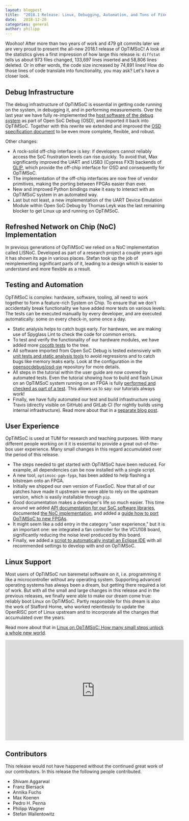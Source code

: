 ```yaml
---
layout: blogpost
title:  "2018.1 Release: Linux, Debugging, Automation, and Tons of Fixes"
date:   2018-12-20
categories: general
author: philipp
---
```


Woohoo! After more than two years of work and 479 git commits later we are very proud to present the all-new 2018.1 release of OpTiMSoC!
A look at the statistics gives a first impression of how large this release is: `diffstat` tells us about 973 files changed, 133,697 lines inserted and 58,806 lines deleted.
Or in other words, the code size increased by 74,891 lines!
How do those lines of code translate into functionality, you may ask?
Let's have a closer look.

## Debug Infrastructure

The debug infrastructure of OpTiMSoC is essential in getting code running on the system, in debugging it, and in performing measurements.
Over the last year we have fully re-implemented the [host software of the debug system](https://github.com/opensocdebug/osd-sw) as part of Open SoC Debug (OSD), and imported it back into OpTiMSoC.
Together with this rewrite we extended and improved the [OSD specification document](https://opensocdebug.readthedocs.io/en/latest/02_spec/index.html) to be even more complete, flexible, and robust.

Other changes:

- A rock-solid off-chip interface is key: if developers cannot reliably access the SoC frustration levels can rise quickly. To avoid that, Max significantly improved the UART and USB3 (Cypress FX3) backends of [GLIP](https://www.glip.io), which provide the off-chip interface for OSD and consequently for OpTiMSoC.
- The implementation of the off-chip interfaces are now free of vendor primitives, making the porting between FPGAs easier than ever.
- New and improved Python bindings make it easy to interact with an OpTiMSoC system in an automated way.
- Last but not least, a new implementation of the UART Device Emulation Module within Open SoC Debug by Thomas Leyk was the last remaining blocker to get Linux up and running on OpTiMSoC.

## Refreshed Network on Chip (NoC) Implementation

In previous generations of OpTiMSoC we relied on a NoC implementation called LISNoC.
Developed as part of a research project a couple years ago it has shown its age in various places.
Stefan took up the job of reimplementing significant parts of it, leading to a design which is easier to understand and more flexible as a result.

## Testing and Automation

OpTiMSoC is complex: hardware, software, tooling, all need to work together to form a feature-rich System on Chip.
To ensure that we don't accidentally break functionality we have added more tests on various levels.
The tests can be executed manually by every developer, and are executed automatically: some on every check-in, some once a day.

- Static analysis helps to catch bugs early. For hardware, we are making use of Spyglass Lint to check the code for common errors.
- To test and verify the functionality of our hardware modules, we have added more [cocotb tests](https://github.com/potentialventures/cocotb) to the tree.
- All software imported from Open SoC Debug is tested extensively with [unit tests and static analysis tools](https://app.shippable.com/github/opensocdebug/osd-sw) to avoid regressions and to catch bugs like memory leaks early. Look at the configuration in the [opensocdebug/osd-sw](https://github.com/opensocdebug/osd-sw) repository for more details.
- All steps in the tutorial within the user guide are now covered by automated tests. Even the tutorial showing how to build and flash Linux on an OpTiMSoC system running on an FPGA is fully [performed and checked as part of a test](https://github.com/optimsoc/optimsoc/blob/933cc88e4a0e19741521a4a286ad2525086ad9cf/test/systemtest/test_tutorial.py#L393). This allows us to say: our tutorials always work!
- Finally, we have fully automated our test and build infrastructure using Travis (directly visible on GitHub) and GitLab CI (for nightly builds using internal infrastructure). Read more about that in a [separate blog post](/blog/2018/12/18/ci.html).

## User Experience

OpTiMSoC is used at TUM for research and teaching purposes.
With many different people working on it it is essential to provide a great out-of-the-box user experience.
Many small changes in this regard accumulated over the period of this release.

- The steps needed to get started with OpTiMSoC have been reduced. For example, all dependencies can be now installed with a single script.
- A new tool, `optimsoc-pgm-fpga`, has been added to help flashing a bitstream onto an FPGA.
- Initially we shipped our own version of FuseSoC. Now that all of our patches have made it upstream we were able to rely on the upstream version, which is easily installable through `pip`.
- Good documentation makes a developer's life so much easier. This time around we added [API documentation for our SoC software libraries](https://www.optimsoc.org/docs/2018.1/api/index.html), documented [the NoC implementation](https://www.optimsoc.org/docs/2018.1/refman/networkonchip.html), and added a [guide how to port OpTiMSoC to new FPGAs](https://www.optimsoc.org/docs/2018.1/refman/porting.html).
- It might seem like a odd entry in the category "user experience," but it is an important one: we integrated a fan controller for the VCU108 board, significantly reducing the noise level produced by this board.
- Finally, we added a [script to automatically install an Eclipse IDE](https://github.com/optimsoc/optimsoc/blob/master/devenv/install-optimsocide.sh) with all recommended settings to develop with and on OpTiMSoC.

## Linux Support

Most users of OpTiMSoC run baremetal software on it, i.e. programming it like a microcontroller without any operating system.
Supporting advanced operating systems has always been a dream, but getting there required a lot of work.
But with all the small and large changes in this release and in the previous releases, we finally were able to make our dream come true: reliably boot Linux on OpTiMSoC.
Partly responsible for this dream is also the work of Stafford Horne, who worked relentlessly to update the OpenRISC port of Linux upstream and to incorporate all the changes that accumulated over the years.

Read more about that in [Linux on OpTiMSoC: How many small steps unlock a whole new world](/blog/2018/12/19/linux.html).

<center>
<iframe width="560" height="315" src="https://www.youtube.com/embed/Wp_2eORlWek" frameborder="0" allow="accelerometer; autoplay; encrypted-media; gyroscope; picture-in-picture" allowfullscreen></iframe>
</center>

## Contributors

This release would not have happened without the continued great work of our contributors.
In this release the following people contributed.

- Shivam Aggarwal
- Franz Biersack
- Annika Fuchs
- Max Koenen
- Pedro H. Penna
- Philipp Wagner
- Stefan Wallentowitz
